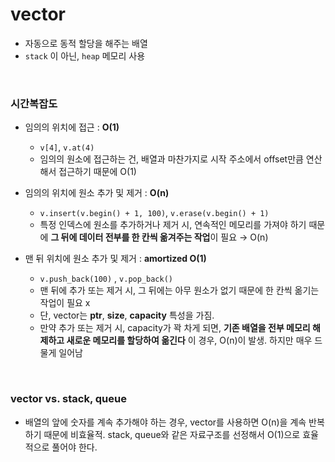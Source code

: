 # vector
- 자동으로 동적 할당을 해주는 배열
- `stack` 이 아닌, `heap` 메모리 사용


<br>


### 시간복잡도
- 임의의 위치에 접근 : **O(1)**
    - `v[4]`, `v.at(4)`
    - 임의의 원소에 접근하는 건, 
    배열과 마찬가지로 시작 주소에서 offset만큼 연산해서 접근하기 때문에 O(1)

- 임의의 위치에 원소 추가 및 제거 : **O(n)**
    - `v.insert(v.begin() + 1, 100)`, `v.erase(v.begin() + 1)`
    - 특정 인덱스에 원소를 추가하거나 제거 시,
    연속적인 메모리를 가져야 하기 때문에 **그 뒤에 데이터 전부를 한 칸씩 옮겨주는 작업**이 필요 → O(n)

- 맨 뒤 위치에 원소 추가 및 제거 : **amortized O(1)**
    - `v.push_back(100)` , `v.pop_back()`
    - 맨 뒤에 추가 또는 제거 시, 그 뒤에는 아무 원소가 없기 때문에 한 칸씩 옮기는 작업이 필요 x
    - 단, vector는 **ptr**, **size**, **capacity** 특성을 가짐.
    - 만약 추가 또는 제거 시, capacity가 꽉 차게 되면,
    **기존 배열을 전부 메모리 해제하고 새로운 메모리를 할당하여 옮긴다**
    이 경우, O(n)이 발생. 하지만 매우 드물게 일어남


<br>


### vector vs. stack, queue
- 배열의 앞에 숫자를 계속 추가해야 하는 경우, 
vector를 사용하면 O(n)을 계속 반복하기 때문에 비효율적.
stack, queue와 같은 자료구조를 선정해서 O(1)으로 효율적으로 풀어야 한다.